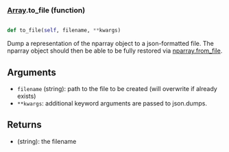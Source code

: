 ### [Array](Array.md).to_file (function)


```py

def to_file(self, filename, **kwargs)

```



Dump a representation of the nparray object to a json-formatted file.
The nparray object should then be able to be fully restored via
[nparray.from_file](nparray.from_file.md).

Arguments
-----------
* `filename` (string): path to the file to be created (will overwrite
    if already exists)
* `**kwargs`: additional keyword arguments are passed to
    json.dumps.

Returns
-----------
* (string): the filename

